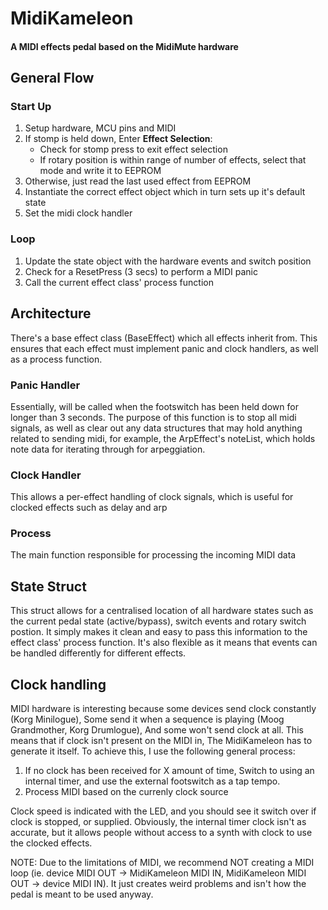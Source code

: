 # MidiKameleon
#### A MIDI effects pedal based on the MidiMute hardware

## General Flow

### Start Up
1. Setup hardware, MCU pins and MIDI
2. If stomp is held down, Enter **Effect Selection**:
    - Check for stomp press to exit effect selection
    - If rotary position is within range of number of effects, select that mode
      and write it to EEPROM
3. Otherwise, just read the last used effect from EEPROM
4. Instantiate the correct effect object which in turn sets up it's default state
5. Set the midi clock handler

### Loop
1. Update the state object with the hardware events and switch position
2. Check for a ResetPress (3 secs) to perform a MIDI panic
3. Call the current effect class' process function


## Architecture
There's a base effect class (BaseEffect) which all effects inherit from. This ensures that each effect
must implement panic and clock handlers, as well as a process function.

### Panic Handler
Essentially, will be called when the footswitch has been held down for longer than 3 seconds. The purpose of this 
function is to stop all midi signals, as well as clear out any data structures that may hold anything related to sending midi,
for example, the ArpEffect's noteList, which holds note data for iterating through for arpeggiation.

### Clock Handler
This allows a per-effect handling of clock signals, which is useful for clocked effects such as delay and arp

### Process
The main function responsible for processing the incoming MIDI data


## State Struct
This struct allows for a centralised location of all hardware states such as the current pedal state (active/bypass),
switch events and rotary switch postion. It simply makes it clean and easy to pass this information to the effect class' process
function. It's also flexible as it means that events can be handled differently for different effects. 


## Clock handling
MIDI hardware is interesting because some devices send clock constantly (Korg Minilogue), Some send it when a sequence is 
playing (Moog Grandmother, Korg Drumlogue), And some won't send clock at all. This means that if clock isn't present on the
MIDI in, The MidiKameleon has to generate it itself. To achieve this, I use the following general process:
1. If no clock has been received for X amount of time, Switch to using an internal timer, and use the external footswitch as a
tap tempo.
2. Process MIDI based on the currenly clock source

Clock speed is indicated with the LED, and you should see it switch over if clock is stopped, or supplied. Obviously, the internal
timer clock isn't as accurate, but it allows people without access to a synth with clock to use the clocked effects.

NOTE: Due to the limitations of MIDI, we recommend NOT creating a MIDI loop
(ie. device MIDI OUT -> MidiKameleon MIDI IN, MidiKameleon MIDI OUT -> device MIDI IN). It just creates weird problems and isn't how the
pedal is meant to be used anyway.
    

